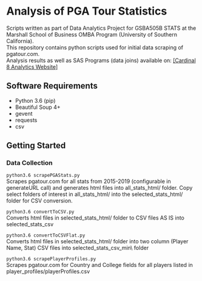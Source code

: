 # Analysis of PGA Tour Statistics
Scripts written as part of Data Analytics Project for GSBA505B STATS at the Marshall School of Business OMBA Program (University of Southern California).  
This repository contains python scripts used for initial data scraping of pgatour.com.  
Analysis results as well as SAS Programs (data joins) available on: [[Cardinal 8 Analytics Website]](https://cardinal8analytics.weebly.com/pga.html)

## Software Requirements
- Python 3.6 (pip)
- Beautiful Soup 4+
- gevent
- requests
- csv

## Getting Started
### Data Collection
`python3.6 scrapePGAStats.py`  
   Scrapes pgatour.com for all stats from 2015-2019 (configurable in generateURL call) and generates html files into all_stats_html/ folder. Copy select folders of interest in all_stats_html/ into the selected_stats_html/ folder for CSV conversion.  

`python3.6 convertToCSV.py`  
   Converts html files in selected_stats_html/ folder to CSV files AS IS into selected_stats_csv  

`python3.6 convertToCSVFlat.py`  
   Converts html files in selected_stats_html/ folder into two column (Player Name, Stat) CSV files into selected_stats_csv_min\ folder  

`python3.6 scrapePlayerProfiles.py`  
   Scrapes pgatour.com for Country and College fields for all players listed in player_profiles/playerProfiles.csv  

